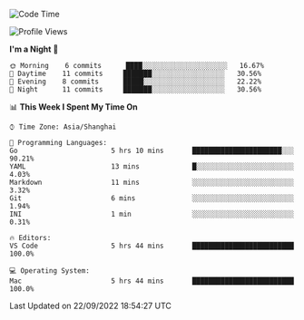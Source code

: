 <!--START_SECTION:waka-->
![Code Time](http://img.shields.io/badge/Code%20Time-5%20hrs%2044%20mins-blue)

![Profile Views](http://img.shields.io/badge/Profile%20Views-85-blue)

**I'm a Night 🦉** 

```text
🌞 Morning    6 commits      ████░░░░░░░░░░░░░░░░░░░░░   16.67% 
🌆 Daytime    11 commits     ███████░░░░░░░░░░░░░░░░░░   30.56% 
🌃 Evening    8 commits      █████░░░░░░░░░░░░░░░░░░░░   22.22% 
🌙 Night      11 commits     ███████░░░░░░░░░░░░░░░░░░   30.56%

```


📊 **This Week I Spent My Time On** 

```text
⌚︎ Time Zone: Asia/Shanghai

💬 Programming Languages: 
Go                       5 hrs 10 mins       ██████████████████████░░░   90.21% 
YAML                     13 mins             █░░░░░░░░░░░░░░░░░░░░░░░░   4.03% 
Markdown                 11 mins             ░░░░░░░░░░░░░░░░░░░░░░░░░   3.32% 
Git                      6 mins              ░░░░░░░░░░░░░░░░░░░░░░░░░   1.94% 
INI                      1 min               ░░░░░░░░░░░░░░░░░░░░░░░░░   0.31%

🔥 Editors: 
VS Code                  5 hrs 44 mins       █████████████████████████   100.0%

💻 Operating System: 
Mac                      5 hrs 44 mins       █████████████████████████   100.0%

```


 Last Updated on 22/09/2022 18:54:27 UTC
<!--END_SECTION:waka-->